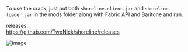 To use the crack, just put both `shoreline.client.jar` and `shoreline-loader.jar` in the mods folder along with Fabric API and Baritone and run.

releases: <br>
https://github.com/TwoNick/shoreline/releases

![image](https://github.com/user-attachments/assets/098ca40a-eef0-4cd0-80e4-ca761898d031)
